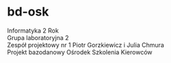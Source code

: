 # bd-osk
Informatyka 2 Rok <br>
Grupa laboratoryjna 2 <br>
Zespół projektowy nr 1 Piotr Gorzkiewicz i Julia Chmura <br>
Projekt bazodanowy Ośrodek Szkolenia Kierowców
